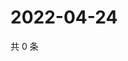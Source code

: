 # 2022-04-24

共 0 条

<!-- BEGIN WEIBO -->
<!-- 最后更新时间 Sun Apr 24 2022 13:13:56 GMT+0800 (China Standard Time) -->

<!-- END WEIBO -->
